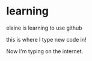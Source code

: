 # learning
elaine is learning to use github

this is where I type new code in!


Now I'm typing on the internet.
